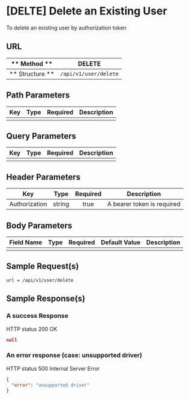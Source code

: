 # [DELTE] Delete an Existing User  

To delete an existing user by authorization token

## URL

| ** Method **    | DELETE                       | 
| --------------- | ---------------------------- | 
| ** Structure ** | `/api/v1/user/delete`        |


## Path Parameters

| Key       | Type      | Required     | Description                     |
| --------- | :-------: | :----------: | ------------------------------- |
|           |           |              |                                 |


## Query Parameters

| Key                | Type      | Required  | Description                   |
| ------------------ | :-------: | :-------: | ----------------------------- |
|                    |           |           |                               |


## Header Parameters

| Key                 | Type       | Required  | Description                    |
| ------------------- | :--------: | :-------: | ------------------------------ |
| Authorization       | string     | true      | A bearer token is required     |


## Body Parameters

| Field Name | Type    | Required | Default Value   |  Description      |
| ---------- | ------- | -------- | --------------- | ----------------- |
|            |         |          |                 |                   |


## Sample Request(s)
```
url = /api/v1/user/delete
```

## Sample Response(s)
### A success Response
HTTP status 200 OK
```json
null
```

### An error response (case: unsupported driver)
HTTP status 500 Internal Server Error
```json
{
  "error": "unsupported driver"
}
```
